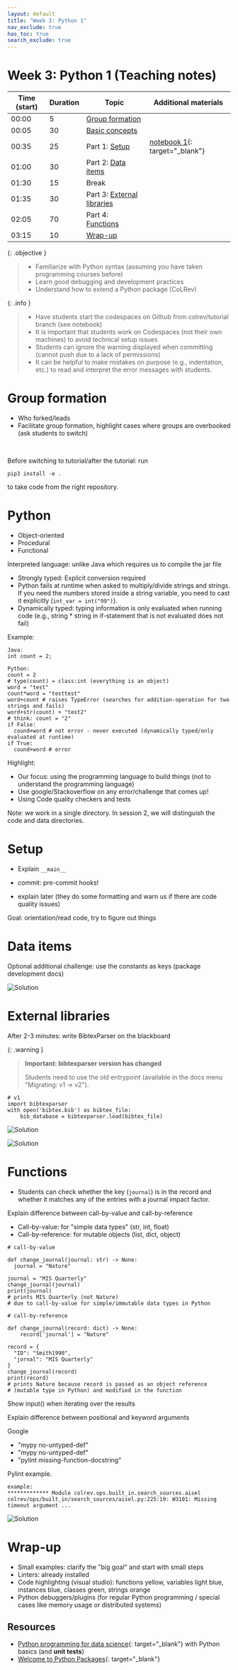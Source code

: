 ```yaml
---
layout: default
title: "Week 3: Python 1"
nav_exclude: true
has_toc: true
search_exclude: true
---
```


# Week 3: Python 1 (Teaching notes)

| Time (start)  | Duration  | Topic                                     | Additional materials                                             |
|---------------|-----------|-------------------------------------------|------------------------------------------------------------------|
| 00:00         | 5         | [Group formation](#groups)                |                                                                  |
| 00:05         | 30        | [Basic concepts](#python-basics)          |                                                                  |
| 00:35         | 25        | Part 1: [Setup](#setup)                   | [notebook 1](week_3_python_notebook_1.html){: target="_blank"}   |
| 01:00         | 30        | Part 2: [Data items](#data)               |                                                                  |
| 01:30         | 15        | Break                                     |                                                                  |
| 01:35         | 30        | Part 3: [External libraries](#libraries)  |                                                                  |
| 02:05         | 70        | Part 4: [Functions](#functions)           |                                                                  |
| 03:15         | 10        | [Wrap-up](#wrap-up)                       |                                                                  |

{: .objective }
> - Familiarize with Python syntax (assuming you have taken programming courses before)
> - Learn good debugging and development practices
> - Understand how to extend a Python package (CoLRev)

{: .info }
> - Have students start the codespaces on Github from colrev/tutorial branch (see notebook)
> - It is important that students work on Codespaces (not their own machines) to avoid technical setup issues
> - Students can ignore the warning displayed when committing (cannot push due to a lack of permissions)
> - It can be helpful to make mistakes on purpose (e.g., indentation, etc.) to read and interpret the error messages with students.


<div class="page-break"></div>

# Group formation <a id="groups"></a>

- Who forked/leads
- Facilitate group formation, highlight cases where groups are overbooked (ask students to switch)

<br>

Before switching to tutorial/after the tutorial: run

```
pip3 install -e .
```

to take code from the right repository.

<div class="page-break"></div>

# Python  <a id="python-basics"></a>

- Object-oriented
- Procedural
- Functional

Interpreted language: unlike Java which requires us to compile the jar file 

- Strongly typed: Explicit conversion required
- Python fails at runtime when asked to multiply/divide strings and strings. If you need the numbers stored inside a string variable, you need to cast it explicitly (`int_var = int("99")`).
- Dynamically typed: typing information is only evaluated when running code (e.g., string * string in if-statement that is not evaluated does not fail)

Example:

```
Java: 
int count = 2;

Python:
count = 2
# type(count) = class:int (everything is an object)
word = "test"
count*word = "testtest"
word+count # raises TypeError (searches for addition-operation for two strings and fails)
word+str(count) + "test2"
# think: count = "2"
if False:
  cound+word # not error - never executed (dynamically typed/only evaluated at runtime)
if True:
  cound+word # error
```

<!-- https://www.futurelearn.com/info/courses/python-in-hpc/0/steps/65121#:~:text=Python%20is%20both%20a%20strongly,is%20determined%20only%20during%20runtime. -->

Highlight:

- Our focus: using the programming language to build things (not to understand the programming language)
- Use google/Stackoverflow on any error/challenge that comes up!
- Using Code quality checkers and tests

Note: we work in a single directory. In session 2, we will distinguish the code and data directories.

# Setup <a id="setup"></a>

- Explain `__main__`

- commit: pre-commit hooks!
- explain later (they do some formatting and warn us if there are code quality issues)

Goal: orientation/read code, try to figure out things

<div class="page-break"></div>

# Data items <a id="data-items"></a>

Optional additional challenge: use the constants as keys (package development docs)

![Solution](../assets/python_solution_1.png)

<div class="page-break"></div>

# External libraries <a id="libraries"></a>

After 2-3 minutes: write BibtexParser on the blackboard

{: .warning }
> **Important: bibtexparser version has changed**
> 
> Students need to use the old entrypoint (available in the docs menu "Migrating: v1 -> v2").

```
# v1
import bibtexparser
with open('bibtex.bib') as bibtex_file:
    bib_database = bibtexparser.load(bibtex_file)
```

![Solution](../assets/python_solution_2.png)

![Solution](../assets/python_solution_3.png)

<!--
Note: our version (on tutorial_branch) only works with v1.
At some point, we may migrate to v2
> Or install the new version using
> 
> pip install --no-cache-dir --force-reinstall git+https://github.com/sciunto-org/python-bibtexparser@main
 -->

# Functions <a id="functions"></a>

- Students can check whether the key (`journal`) is in the record and whether it matches any of the entries with a journal impact factor.

Explain difference between call-by-value and call-by-reference

- Call-by-value: for "simple data types" (str, int, float)
- Call-by-reference: for mutable objects (list, dict, object)

```
# call-by-value

def change_journal(journal: str) -> None:
  journal = "Nature"

journal = "MIS Quarterly"
change_journal(journal)
print(journal)
# prints MIS Quarterly (not Nature)
# due to call-by-value for simple/immutable data types in Python

# call-by-reference

def change_journal(record: dict) -> None:
    record['journal'] = "Nature"

record = {
  "ID": "Smith1990",
  "jornal": "MIS Quarterly"
}
change_journal(record)
print(record)
# prints Nature because record is passed as an object reference
# (mutable type in Python) and modified in the function
```

Show input() when iterating over the results

Explain difference between positional and keyword arguments

Google
- "mypy no-untyped-def"
- "mypy no-untyped-def"
- "pylint missing-function-docstring"

Pylint example.

```
example:
************* Module colrev.ops.built_in.search_sources.aisel
colrev/ops/built_in/search_sources/aisel.py:225:19: W3101: Missing timeout argument ...
```

![Solution](../assets/python_solution_4.png)

<div class="page-break"></div>

# Wrap-up <a id="wrap-up"></a>

- Small examples: clarify the "big goal" and start with small steps
- Linters: already installed
- Code highlighting (visual studio): functions yellow, variables light blue, instances blue, classes green, strings orange
- Python debuggers/plugins (for regular Python programming / special cases like memory usage or distributed systems)

## Resources

- [Python programming for data science](https://www.tomasbeuzen.com/python-programming-for-data-science/README.html){: target="_blank"} with Python basics (and **unit tests**)
- [Welcome to Python Packages](https://py-pkgs.org/){: target="_blank"}
